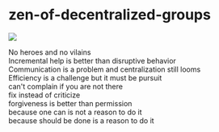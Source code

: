 # zen-of-decentralized-groups 

![](https://i.creativecommons.org/p/zero/1.0/88x31.png)

No heroes and no vilains  
Incremental help is better than disruptive behavior  
Communication is a problem and centralization still looms  
Efficiency is a challenge but it must be pursuit  
can't complain if you are not there  
fix instead of criticize  
forgiveness is better than permission  
because one can is not a reason to do it  
because should be done is a reason to do it  

